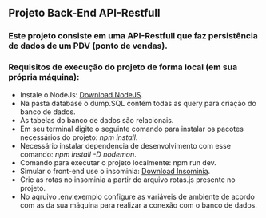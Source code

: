   ## Projeto Back-End API-Restfull
  ### Este projeto consiste em uma API-Restfull que faz persistência de dados de um PDV (ponto de vendas).
  ### Requisitos de execução do projeto de forma local (em sua própria máquina):
 * Instale o NodeJs:  [Download NodeJS](https://nodejs.org/en/download).
 * Na pasta database o dump.SQL contém todas as query para criação do banco de dados.
 * As tabelas do banco de dados são relacionais.
 * Em seu terminal digite o seguinte comando para instalar os pacotes necessários do projeto: *npm install*.
 * Necessário instalar dependencia de desenvolvimento com esse comando: *npm install -D nodemon*.
 * Comando para executar o projeto localmente: npm run dev.
 * Simular o front-end use o insominia: [Download Insominia](https://insomnia.rest/download).
 * Crie as rotas no insominia a partir do arquivo rotas.js presente no projeto.
 * No aqruivo .env.exemplo configure as variáveis de ambiente de acordo com as da sua máquina para realizar a conexão com o banco de dados.